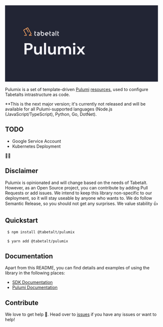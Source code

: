 ![Tabetalt Pulumix](.github/assets/header.jpg)

Pulumix is a set of template-driven [Pulumi](https://pulumi.com) [resources](src/), used to configure Tabetalts intrastructure as code.

**This is the next major version; it's currently not released and will be available for all Pulumi-supported languages (Node.js (JavaScript/TypeScript), Python, Go, DotNet).

## TODO

- Google Service Account
- Kubernetes Deployment

🤷‍♂️

## Disclaimer

Pulumix is opinionated and will change based on the needs of Tabetalt. However, as an Open Source project, you can contribute by adding Pull Requests or add issues. We intend to keep this library non-specific to our deployment, so it will stay useable by anyone who wants to. We do follow Semantic Release, so you should not get any surprises. We value stability 👍

## Quickstart

```shell
 $ npm install @tabetalt/pulumix
```

```shell
 $ yarn add @tabetalt/pulumix
```

## Documentation

Apart from this README, you can find details and examples of using the library in the following places:  

- [SDK Documentation](docs/README.md)
- [Pulumi Documentation](https://www.pulumi.com/docs/)

## Contribute

We love to get help 🙏. Head over to [issues](https://github.com/tabetalt/pulumix/issues) if you have any issues or want to help!